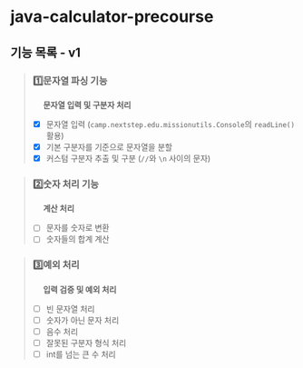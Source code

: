 # java-calculator-precourse

## 기능 목록 - v1

> ### 1️⃣문자열 파싱 기능
> &emsp; **문자열 입력 및 구분자 처리**
> - [x] 문자열 입력 (`camp.nextstep.edu.missionutils.Console`의 `readLine()` 활용)
> - [x] 기본 구분자를 기준으로 문자열을 분할
> - [x] 커스텀 구분자 추출 및 구분 (`//`와 `\n` 사이의 문자)

> ### 2️⃣숫자 처리 기능
> &emsp; **계산 처리**
> - [ ] 문자를 숫자로 변환
> - [ ] 숫자들의 합계 계산

> ### 3️⃣예외 처리
> &emsp; **입력 검증 및 예외 처리**
> - [ ] 빈 문자열 처리
> - [ ] 숫자가 아닌 문자 처리
> - [ ] 음수 처리
> - [ ] 잘못된 구분자 형식 처리
> - [ ] int를 넘는 큰 수 처리